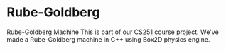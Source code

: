 # Rube-Goldberg
Rube-Goldberg Machine
This is part of our CS251 course project. We've made a Rube-Goldberg machine in C++ using Box2D physics engine.
